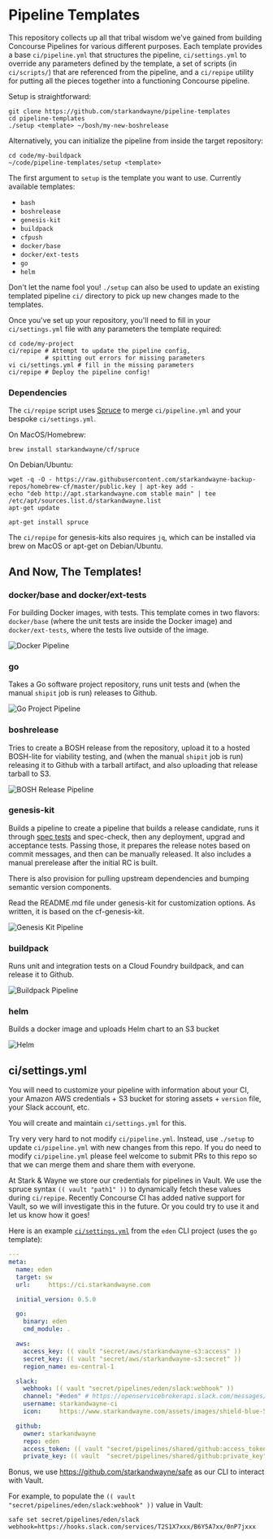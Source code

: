 Pipeline Templates
==================

This repository collects up all that tribal wisdom we've gained
from building Concourse Pipelines for various different purposes.
Each template provides a base `ci/pipeline.yml` that structures the
pipeline, `ci/settings.yml` to override any parameters defined by the template, a set of scripts (in `ci/scripts/`) that are referenced
from the pipeline, and a `ci/repipe` utility for putting all the
pieces together into a functioning Concourse pipeline.

Setup is straightforward:

```shell
git clone https://github.com/starkandwayne/pipeline-templates
cd pipeline-templates
./setup <template> ~/bosh/my-new-boshrelease
```

Alternatively, you can initialize the pipeline from inside the
target repository:

```shell
cd code/my-buildpack
~/code/pipeline-templates/setup <template>
```

The first argument to `setup` is the template you want to use. Currently available templates:

* `bash`
* `boshrelease`
* `genesis-kit`
* `buildpack`
* `cfpush`
* `docker/base`
* `docker/ext-tests`
* `go`
* `helm`

Don't let the name fool you!  `./setup` can also be used to update
an existing templated pipeline `ci/` directory to pick up new
changes made to the templates.

Once you've set up your repository, you'll need to fill in your
`ci/settings.yml` file with any parameters the template required:

```shell
cd code/my-project
ci/repipe # Attempt to update the pipeline config,
          # spitting out errors for missing parameters
vi ci/settings.yml # fill in the missing parameters
ci/repipe # Deploy the pipeline config!
```

### Dependencies

The `ci/repipe` script uses [Spruce](https://github.com/geofffranks/spruce) to merge `ci/pipeline.yml` and your bespoke `ci/settings.yml`.

On MacOS/Homebrew:

```shell
brew install starkandwayne/cf/spruce
```

On Debian/Ubuntu:

```shell
wget -q -O - https://raw.githubusercontent.com/starkandwayne-backup-repos/homebrew-cf/master/public.key | apt-key add -
echo "deb http://apt.starkandwayne.com stable main" | tee /etc/apt/sources.list.d/starkandwayne.list
apt-get update

apt-get install spruce
```

The `ci/repipe` for genesis-kits also requires `jq`, which can be installed via
brew on MacOS or apt-get on Debian/Ubuntu.

## And Now, The Templates!

### docker/base and docker/ext-tests

For building Docker images, with tests.  This template comes in
two flavors: `docker/base` (where the unit tests are inside the
Docker image) and `docker/ext-tests`, where the tests live outside
of the image.

![Docker Pipeline][docker-pipeline]

### go

Takes a Go software project repository, runs unit tests and
(when the manual `shipit` job is run) releases to Github.

![Go Project Pipeline][go-pipeline]

### boshrelease

Tries to create a BOSH release from the repository, upload it to a
hosted BOSH-lite for viability testing, and (when the manual
`shipit` job is run) releasing it to Github with a tarball
artifact, and also uploading that release tarball to S3.

![BOSH Release Pipeline][boshrelease-pipeline]

### genesis-kit

Builds a pipeline to create a pipeline that builds a release candidate, runs
it through [spec tests](https://github.com/genesis-community/testkit) and
spec-check, then any deployment, upgrad and acceptance tests.  Passing those,
it prepares the release notes based on commit messages, and then can be
manually released.  It also includes a manual prerelease after the initial RC
is built.

There is also provision for pulling upstream dependencies and bumping semantic
version components.

Read the README.md file under genesis-kit for customization options.  As
written, it is based on the cf-genesis-kit.

![Genesis Kit Pipeline][genesis-kit-pipeline]

### buildpack

Runs unit and integration tests on a Cloud Foundry buildpack, and can release it to Github.

![Buildpack Pipeline][buildpack-pipeline]

### helm

Builds a docker image and uploads Helm chart to an S3 bucket

![Helm][helm-pipeline]

## ci/settings.yml

You will need to customize your pipeline with information about your CI, your Amazon AWS credentials + S3 bucket for storing assets + `version` file, your Slack account, etc.

You will create and maintain `ci/settings.yml` for this.

Try very very hard to not modify `ci/pipeline.yml`. Instead, use `./setup` to update `ci/pipeline.yml` with new changes from this repo. If you do need to modify `ci/pipeline.yml` please feel welcome to submit PRs to this repo so that we can merge them and share them with everyone.

At Stark & Wayne we store our credentials for pipelines in Vault. We use the spruce syntax `(( vault "path1" ))` to dynamically fetch these values during `ci/repipe`. Recently Concourse CI has added native support for Vault, so we will investigate this in the future. Or you could try to use it and let us know how it goes!

Here is an example [`ci/settings.yml`](https://github.com/starkandwayne-backup-repos/eden/blob/master/ci/settings.yml) from the `eden` CLI project (uses the `go` template):

```yaml
---
meta:
  name: eden
  target: sw
  url:     https://ci.starkandwayne.com

  initial_version: 0.5.0

  go:
    binary: eden
    cmd_module: .

  aws:
    access_key: (( vault "secret/aws/starkandwayne-s3:access" ))
    secret_key: (( vault "secret/aws/starkandwayne-s3:secret" ))
    region_name: eu-central-1

  slack:
    webhook: (( vault "secret/pipelines/eden/slack:webhook" ))
    channel: "#eden" # https://openservicebrokerapi.slack.com/messages/C6Y5A2N8Z/
    username: starkandwayne-ci
    icon:     https://www.starkandwayne.com/assets/images/shield-blue-50x50.png

  github:
    owner: starkandwayne
    repo: eden
    access_token: (( vault "secret/pipelines/shared/github:access_token" ))
    private_key: (( vault  "secret/pipelines/shared/github:private_key" ))
```

Bonus, we use https://github.com/starkandwayne/safe as our CLI to interact with Vault.

For example, to populate the `(( vault "secret/pipelines/eden/slack:webhook" ))` value in Vault:

```
safe set secret/pipelines/eden/slack webhook=https://hooks.slack.com/services/T2S1X7xxx/B6Y5A7xx/0nP7jxxx
```

[docker-pipeline]:      https://raw.githubusercontent.com/starkandwayne-backup-repos/pipeline-templates/master/screenshots/docker.png
[boshrelease-pipeline]: https://raw.githubusercontent.com/starkandwayne-backup-repos/pipeline-templates/master/screenshots/boshrelease.png
[genesis-kit-pipeline]: https://raw.githubusercontent.com/starkandwayne-backup-repos/pipeline-templates/master/screenshots/genesis-kit.png
[go-pipeline]:          https://raw.githubusercontent.com/starkandwayne-backup-repos/pipeline-templates/master/screenshots/go.png
[buildpack-pipeline]:          https://raw.githubusercontent.com/starkandwayne-backup-repos/pipeline-templates/master/screenshots/buildpack.png
[helm-pipeline]: https://raw.githubusercontent.com/starkandwayne-backup-repos/pipeline-templates/master/screenshots/helm.png
